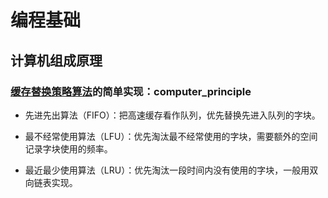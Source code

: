 # 编程基础

## 计算机组成原理

### [缓存替换策略算法](https://blog.xianglin.store/posts/%E8%AE%A1%E7%AE%97%E6%9C%BA%E7%BB%84%E6%88%90%E5%8E%9F%E7%90%86/#%E6%9B%BF%E6%8D%A2%E7%AD%96%E7%95%A5)的简单实现：computer_principle


* 先进先出算法（FIFO）：把高速缓存看作队列，优先替换先进入队列的字块。

* 最不经常使用算法（LFU）：优先淘汰最不经常使用的字块，需要额外的空间记录字块使用的频率。

* 最近最少使用算法（LRU）：优先淘汰一段时间内没有使用的字块，一般用双向链表实现。